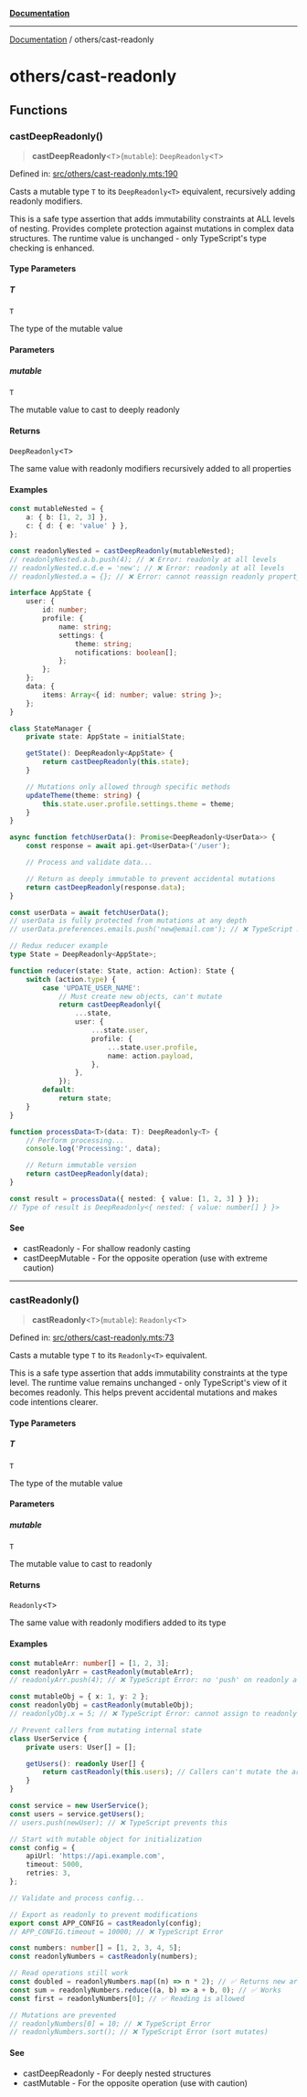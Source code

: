 [**Documentation**](../README.md)

---

[Documentation](../README.md) / others/cast-readonly

# others/cast-readonly

## Functions

### castDeepReadonly()

> **castDeepReadonly**\<`T`\>(`mutable`): `DeepReadonly`\<`T`\>

Defined in: [src/others/cast-readonly.mts:190](https://github.com/noshiro-pf/ts-data-forge/blob/main/src/others/cast-readonly.mts#L190)

Casts a mutable type `T` to its `DeepReadonly<T>` equivalent, recursively adding readonly modifiers.

This is a safe type assertion that adds immutability constraints at ALL levels of nesting.
Provides complete protection against mutations in complex data structures.
The runtime value is unchanged - only TypeScript's type checking is enhanced.

#### Type Parameters

##### T

`T`

The type of the mutable value

#### Parameters

##### mutable

`T`

The mutable value to cast to deeply readonly

#### Returns

`DeepReadonly`\<`T`\>

The same value with readonly modifiers recursively added to all properties

#### Examples

```typescript
const mutableNested = {
    a: { b: [1, 2, 3] },
    c: { d: { e: 'value' } },
};

const readonlyNested = castDeepReadonly(mutableNested);
// readonlyNested.a.b.push(4); // ❌ Error: readonly at all levels
// readonlyNested.c.d.e = 'new'; // ❌ Error: readonly at all levels
// readonlyNested.a = {}; // ❌ Error: cannot reassign readonly property
```

```typescript
interface AppState {
    user: {
        id: number;
        profile: {
            name: string;
            settings: {
                theme: string;
                notifications: boolean[];
            };
        };
    };
    data: {
        items: Array<{ id: number; value: string }>;
    };
}

class StateManager {
    private state: AppState = initialState;

    getState(): DeepReadonly<AppState> {
        return castDeepReadonly(this.state);
    }

    // Mutations only allowed through specific methods
    updateTheme(theme: string) {
        this.state.user.profile.settings.theme = theme;
    }
}
```

```typescript
async function fetchUserData(): Promise<DeepReadonly<UserData>> {
    const response = await api.get<UserData>('/user');

    // Process and validate data...

    // Return as deeply immutable to prevent accidental mutations
    return castDeepReadonly(response.data);
}

const userData = await fetchUserData();
// userData is fully protected from mutations at any depth
// userData.preferences.emails.push('new@email.com'); // ❌ TypeScript Error
```

```typescript
// Redux reducer example
type State = DeepReadonly<AppState>;

function reducer(state: State, action: Action): State {
    switch (action.type) {
        case 'UPDATE_USER_NAME':
            // Must create new objects, can't mutate
            return castDeepReadonly({
                ...state,
                user: {
                    ...state.user,
                    profile: {
                        ...state.user.profile,
                        name: action.payload,
                    },
                },
            });
        default:
            return state;
    }
}
```

```typescript
function processData<T>(data: T): DeepReadonly<T> {
    // Perform processing...
    console.log('Processing:', data);

    // Return immutable version
    return castDeepReadonly(data);
}

const result = processData({ nested: { value: [1, 2, 3] } });
// Type of result is DeepReadonly<{ nested: { value: number[] } }>
```

#### See

- castReadonly - For shallow readonly casting
- castDeepMutable - For the opposite operation (use with extreme caution)

---

### castReadonly()

> **castReadonly**\<`T`\>(`mutable`): `Readonly`\<`T`\>

Defined in: [src/others/cast-readonly.mts:73](https://github.com/noshiro-pf/ts-data-forge/blob/main/src/others/cast-readonly.mts#L73)

Casts a mutable type `T` to its `Readonly<T>` equivalent.

This is a safe type assertion that adds immutability constraints at the type level.
The runtime value remains unchanged - only TypeScript's view of it becomes readonly.
This helps prevent accidental mutations and makes code intentions clearer.

#### Type Parameters

##### T

`T`

The type of the mutable value

#### Parameters

##### mutable

`T`

The mutable value to cast to readonly

#### Returns

`Readonly`\<`T`\>

The same value with readonly modifiers added to its type

#### Examples

```typescript
const mutableArr: number[] = [1, 2, 3];
const readonlyArr = castReadonly(mutableArr);
// readonlyArr.push(4); // ❌ TypeScript Error: no 'push' on readonly array

const mutableObj = { x: 1, y: 2 };
const readonlyObj = castReadonly(mutableObj);
// readonlyObj.x = 5; // ❌ TypeScript Error: cannot assign to readonly property
```

```typescript
// Prevent callers from mutating internal state
class UserService {
    private users: User[] = [];

    getUsers(): readonly User[] {
        return castReadonly(this.users); // Callers can't mutate the array
    }
}

const service = new UserService();
const users = service.getUsers();
// users.push(newUser); // ❌ TypeScript prevents this
```

```typescript
// Start with mutable object for initialization
const config = {
    apiUrl: 'https://api.example.com',
    timeout: 5000,
    retries: 3,
};

// Validate and process config...

// Export as readonly to prevent modifications
export const APP_CONFIG = castReadonly(config);
// APP_CONFIG.timeout = 10000; // ❌ TypeScript Error
```

```typescript
const numbers: number[] = [1, 2, 3, 4, 5];
const readonlyNumbers = castReadonly(numbers);

// Read operations still work
const doubled = readonlyNumbers.map((n) => n * 2); // ✅ Returns new array
const sum = readonlyNumbers.reduce((a, b) => a + b, 0); // ✅ Works
const first = readonlyNumbers[0]; // ✅ Reading is allowed

// Mutations are prevented
// readonlyNumbers[0] = 10; // ❌ TypeScript Error
// readonlyNumbers.sort(); // ❌ TypeScript Error (sort mutates)
```

#### See

- castDeepReadonly - For deeply nested structures
- castMutable - For the opposite operation (use with caution)
